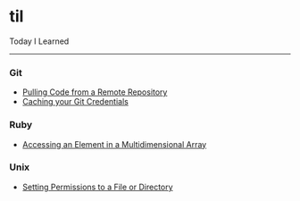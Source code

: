 # til
Today I Learned

---
### Git
* [Pulling Code from a Remote Repository](git/pulling-code-from-remote-repository.md)
* [Caching your Git Credentials](git/caching-git-credentials.md)

### Ruby
* [Accessing an Element in a Multidimensional Array](ruby/accessing-multidimensional-array.md)

### Unix
* [Setting Permissions to a File or Directory](unix/setting-permissions-to-file-or-directory.md)
